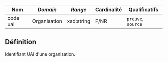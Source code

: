 | **Nom**  | ***Domain*** | ***Range*** | **Cardinalité** | **Qualificatifs**  |
| -------- | ------------ | ----------- | --------------- | ------------------ |
| code uai | Organisation | xsd:string  | F/NR            | `preuve`, `source` |


## Définition

Identifiant UAI d'une organisation.
